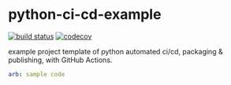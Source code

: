 # python-ci-cd-example
[![build status](https://github.com/pypyr/python-ci-cd-example/workflows/lint-test-build/badge.svg)](https://github.com/pypyr/python-ci-cd-example/actions)
[![codecov](https://codecov.io/gh/pypyr/python-ci-cd-example/branch/master/graph/badge.svg)](https://codecov.io/gh/pypyr/python-ci-cd-example)

example project template of python automated ci/cd, packaging &amp; publishing, with GitHub Actions.

```yaml
arb: sample code
```
